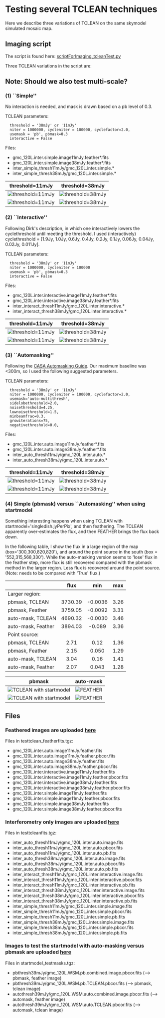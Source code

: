 # Testing several TCLEAN techniques

Here we describe three variations of TCLEAN on the same skymodel
simulated mosaic map.

## Imaging script

The script is found here: [scriptForImaging_tcleanTest.py](https://github.com/teuben/dc2019/blob/master/scripts4paper/scriptForImaging_tcleanTest.py)

Three TCLEAN variations in the script are:

## Note: Should we also test multi-scale?

### (1) ``Simple''

No interaction is needed, and mask is drawn based on a pb level of 0.3.

TCLEAN parameters:

      threshold = '38mJy' or '11mJy'
      niter = 1000000, cycleniter = 100000, cyclefactor=2.0,
      usemask = 'pb', pbmask=0.3
      interactive = False

Files: 
- gmc_120L.inter.simple.image11mJy.feather*.fits
- gmc_120L.inter.simple.image38mJy.feather*.fits
- inter_simple_thresh11mJy/gmc_120L.inter.simple.*
- inter_simple_thresh38mJy/gmc_120L.inter.simple.*

threshold=11mJy | threshold=38mJy
:---------------------:|:---------------------:
![threshold=11mJy](https://github.com/adeleplunkett/myimages/blob/master/tclean_feather/gmc_120L.inter.simple.image11mJy.feather.pbcor.fits.cmr.rainforest.png)|![threshold=38mJy](https://github.com/adeleplunkett/myimages/blob/master/tclean_feather/gmc_120L.inter.simple.image38mJy.feather.pbcor.fits.cmr.rainforest.png)
![threshold=11mJy](https://github.com/adeleplunkett/myimages/blob/master/tclean/gmc_120L.inter.simple.thresh11mJy.pbcor.png)|![threshold=38mJy](https://github.com/adeleplunkett/myimages/blob/master/tclean/gmc_120L.inter.simple.thresh38mJy.pbcor.png)

### (2) ``Interactive''

Following Dirk's description, in which one interactively lowers the cyclethreshold until meeting the threshold.
I used (interactively) cyclethreshold = [1.9Jy, 1.0Jy, 0.6Jy, 0.4Jy, 0.2Jy, 0.1Jy,
0.06Jy, 0.04Jy, 0.02Jy, 0.011Jy].

TCLEAN parameters:

      threshold = '38mJy' or '11mJy'
      niter = 1000000, cycleniter = 100000
      usemask = 'pb', pbmask=0.3
      interactive = False      

Files:
- gmc_120L.inter.interactive.image11mJy.feather*.fits
- gmc_120L.inter.interactive.image38mJy.feather*.fits
- inter_interact_thresh11mJy/gmc_120L.inter.interactive.*
- inter_interact_thresh38mJy/gmc_120L.inter.interactive.*

threshold=11mJy | threshold=38mJy
:---------------------:|:---------------------:
![threshold=11mJy](https://github.com/adeleplunkett/myimages/blob/master/tclean_feather/gmc_120L.inter.interactive.image11mJy.feather.pbcor.fits.cmr.rainforest.png)| ![threshold=38mJy](https://github.com/adeleplunkett/myimages/blob/master/tclean_feather/gmc_120L.inter.interactive.image38mJy.feather.pbcor.fits.cmr.rainforest.png)
![threshold=11mJy](https://github.com/adeleplunkett/myimages/blob/master/tclean/gmc_120L.inter.interactive.thresh11mJy.pbcor.png)| ![threshold=38mJy](https://github.com/adeleplunkett/myimages/blob/master/tclean/gmc_120L.inter.interactive.thresh38mJy.pbcor.png)

### (3) ``Automasking'' 

Following the [CASA Automasking Guide](https://casaguides.nrao.edu/index.php/Automasking_Guide).  Our maximum
baseline was <300m, so I used the following suggested parameters.

TCLEAN parameters:

      threshold = '38mJy' or '11mJy'
      niter = 1000000, cycleniter = 100000, cyclefactor=2.0,
      usemask='auto-multithresh',
      sidelobethreshold=2.0,
      noisethreshold=4.25,
      lownoisethreshold=1.5, 
      minbeamfrac=0.3,
      growiterations=75,
      negativethreshold=0.0,

Files:
- gmc_120L.inter.auto.image11mJy.feather*.fits
- gmc_120L.inter.auto.image38mJy.feather*.fits
- inter_auto_thresh11mJy/gmc_120L.inter.auto.*
- inter_auto_thresh38mJy/gmc_120L.inter.auto.*

threshold=11mJy | threshold=38mJy
:---------------------:|:---------------------:
![threshold=11mJy](https://github.com/adeleplunkett/myimages/blob/master/tclean_feather/gmc_120L.inter.auto.image11mJy.feather.pbcor.fits.cmr.rainforest.png)|![threshold=38mJy](https://github.com/adeleplunkett/myimages/blob/master/tclean_feather/gmc_120L.inter.auto.image38mJy.feather.pbcor.fits.cmr.rainforest.png)
![threshold=11mJy](https://github.com/adeleplunkett/myimages/blob/master/tclean/gmc_120L.inter.auto.thresh11mJy.pbcor.png)|![threshold=38mJy](https://github.com/adeleplunkett/myimages/blob/master/tclean/gmc_120L.inter.auto.thresh38mJy.pbcor.png)

### (4) Simple (pbmask) versus ``Automasking'' when using startmodel

Something interesting happens when using TCLEAN with
startmodel='singledish.jyPerPix', and then feathering.  The TCLEAN
apparently over-estimates the flux, and then FEATHER brings the flux
back down.

In the following table, I show the flux in a large region of the map
(box='300,300,820,820'), and around the point source in the south (box
= '552,315,568,330').  While the auto-masking version seems to 'lose' flux in
the feather step, more flux is still recovered compared with the
pbmask method in the larger region.  Less flux is recovered around the
point source.  (Note: needs to be compared with 'True' flux.)

|  | flux | min | max |
:---------------------|:---------------------:|:---------------------:|:--------------------:
Larger region: | | | |
pbmask, TCLEAN | 3730.39 | -0.0036 | 3.26
pbmask, Feather | 3759.05 | -0.0092 | 3.31
auto-mask, TCLEAN | 4690.32|  -0.0030 | 3.46
auto-mask, Feather | 3894.03 | -0.089 | 3.36
Point source: | | | |
pbmask, TCLEAN | 2.71  | 0.12 | 1.36 
pbmask, Feather | 2.15  | 0.050  | 1.29
auto-mask, TCLEAN | 3.04 |0.16 | 1.41
auto-mask, Feather | 2.07| 0.043| 1.28

pbmask  | auto-mask
:---------------------:|:---------------------:
![TCLEAN with startmodel](https://github.com/adeleplunkett/myimages/blob/master/startmodel/gmc_120L.WSM.pb.TCLEAN.pbcor.fits.cmr.rainforest.png)|![FEATHER](https://github.com/adeleplunkett/myimages/blob/master/startmodel/gmc_120L.WSM.pb.combined.image.pbcor.fits.cmr.rainforest.png)
![TCLEAN with startmodel](https://github.com/adeleplunkett/myimages/blob/master/startmodel/gmc_120L.WSM.auto.TCLEAN.pbcor.fits.cmr.rainforest.png)|![FEATHER](https://github.com/adeleplunkett/myimages/blob/master/startmodel/gmc_120L.WSM.auto.combined.image.pbcor.fits.cmr.rainforest.png)


## Files
### Feathered images are uploaded [here](https://drive.google.com/file/d/1ALiCJk_UgTaAyaApiBohUnVvl6K4c2OL/view?usp=sharing)

Files in testtclean_featherfits.tgz:
- gmc_120L.inter.auto.image11mJy.feather.fits
- gmc_120L.inter.auto.image11mJy.feather.pbcor.fits
- gmc_120L.inter.auto.image38mJy.feather.fits
- gmc_120L.inter.auto.image38mJy.feather.pbcor.fits
- gmc_120L.inter.interactive.image11mJy.feather.fits
- gmc_120L.inter.interactive.image11mJy.feather.pbcor.fits
- gmc_120L.inter.interactive.image38mJy.feather.fits
- gmc_120L.inter.interactive.image38mJy.feather.pbcor.fits
- gmc_120L.inter.simple.image11mJy.feather.fits
- gmc_120L.inter.simple.image11mJy.feather.pbcor.fits
- gmc_120L.inter.simple.image38mJy.feather.fits
- gmc_120L.inter.simple.image38mJy.feather.pbcor.fits


### Interferometry only images are uploaded [here](https://drive.google.com/file/d/1hh5yNOr5-UUdzCh4ygwdacohI5VYYx-I/view?usp=sharing)

Files in testtcleanfits.tgz:
- inter_auto_thresh11mJy/gmc_120L.inter.auto.image.fits
- inter_auto_thresh11mJy/gmc_120L.inter.auto.pbcor.fits
- inter_auto_thresh11mJy/gmc_120L.inter.auto.pb.fits
- inter_auto_thresh38mJy/gmc_120L.inter.auto.image.fits
- inter_auto_thresh38mJy/gmc_120L.inter.auto.pbcor.fits
- inter_auto_thresh38mJy/gmc_120L.inter.auto.pb.fits
- inter_interact_thresh11mJy/gmc_120L.inter.interactive.image.fits
- inter_interact_thresh11mJy/gmc_120L.inter.interactive.pbcor.fits
- inter_interact_thresh11mJy/gmc_120L.inter.interactive.pb.fits
- inter_interact_thresh38mJy/gmc_120L.inter.interactive.image.fits
- inter_interact_thresh38mJy/gmc_120L.inter.interactive.pbcor.fits
- inter_interact_thresh38mJy/gmc_120L.inter.interactive.pb.fits
- inter_simple_thresh11mJy/gmc_120L.inter.simple.image.fits
- inter_simple_thresh11mJy/gmc_120L.inter.simple.pbcor.fits
- inter_simple_thresh11mJy/gmc_120L.inter.simple.pb.fits
- inter_simple_thresh38mJy/gmc_120L.inter.simple.image.fits
- inter_simple_thresh38mJy/gmc_120L.inter.simple.pbcor.fits
- inter_simple_thresh38mJy/gmc_120L.inter.simple.pb.fits

### Images to test the startmodel with auto-masking versus pbmask are uploaded [here](https://drive.google.com/file/d/1DhYLYWlQMJQ3hilCFkfrmLdEvBXjCYAL/view?usp=sharing)

Files in startmodel_testmasks.tgz:
- pbthresh39mJy/gmc_120L.WSM.pb.combined.image.pbcor.fits (--> pbmask,
feather image)
- pbthresh39mJy/gmc_120L.WSM.pb.TCLEAN.pbcor.fits (--> pbmask,
tclean image)
- autothresh39mJy/gmc_120L.WSM.auto.combined.image.pbcor.fits (--> automask,
feather image)
- autothresh39mJy/gmc_120L.WSM.auto.TCLEAN.pbcor.fits (--> automask,
tclean image)
